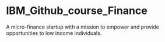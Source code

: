 # IBM_Github_course_Finance
 A micro-finance startup with a mission to empower and provide opportunities to low income individuals.
